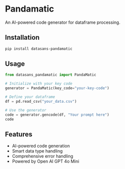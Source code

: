# Pandamatic

An AI-powered code generator for dataframe processing. 

## Installation

```bash
pip install datasans-pandamatic
```

## Usage

```python
from datasans_pandamatic import PandaMatic

# Initialize with your key code
generator = PandaMatic(key_code="your-key-code")

# Define your dataframe
df = pd.read_csv("your_data.csv")

# Use the generator
code = generator.gencode(df, "Your prompt here")
code
```

## Features

- AI-powered code generation
- Smart data type handling
- Comprehensive error handling
- Powered by Open AI GPT 4o Mini
